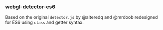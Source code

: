 ### webgl-detector-es6

Based on the original `detector.js` by @alteredq and @mrdoob redesigned for ES6 using `class` and getter syntax.
